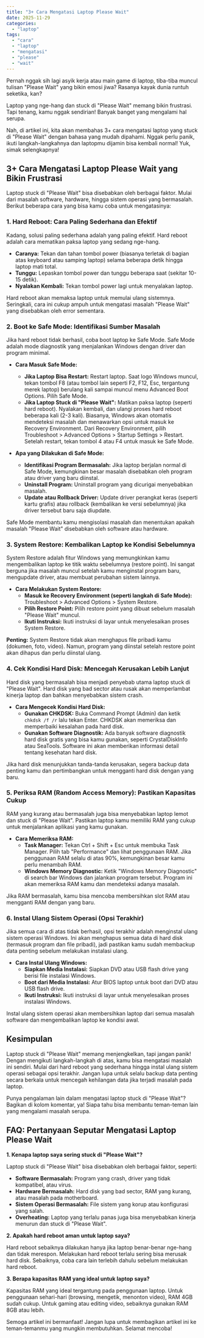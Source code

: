 ```yaml
---
title: "3+ Cara Mengatasi Laptop Please Wait"
date: 2025-11-29
categories: 
  - "laptop"
tags: 
  - "cara"
  - "laptop"
  - "mengatasi"
  - "please"
  - "wait"
---
```


Pernah nggak sih lagi asyik kerja atau main game di laptop, tiba-tiba muncul tulisan "Please Wait" yang bikin emosi jiwa? Rasanya kayak dunia runtuh seketika, kan?

Laptop yang nge-hang dan stuck di "Please Wait" memang bikin frustrasi. Tapi tenang, kamu nggak sendirian! Banyak banget yang mengalami hal serupa.

Nah, di artikel ini, kita akan membahas 3+ cara mengatasi laptop yang stuck di "Please Wait" dengan bahasa yang mudah dipahami. Nggak perlu panik, ikuti langkah-langkahnya dan laptopmu dijamin bisa kembali normal! Yuk, simak selengkapnya!

## 3+ Cara Mengatasi Laptop Please Wait yang Bikin Frustrasi

Laptop stuck di "Please Wait" bisa disebabkan oleh berbagai faktor. Mulai dari masalah software, hardware, hingga sistem operasi yang bermasalah. Berikut beberapa cara yang bisa kamu coba untuk mengatasinya:

### 1\. Hard Reboot: Cara Paling Sederhana dan Efektif

Kadang, solusi paling sederhana adalah yang paling efektif. Hard reboot adalah cara mematikan paksa laptop yang sedang nge-hang.

- **Caranya:** Tekan dan tahan tombol power (biasanya terletak di bagian atas keyboard atau samping laptop) selama beberapa detik hingga laptop mati total.
- **Tunggu:** Lepaskan tombol power dan tunggu beberapa saat (sekitar 10-15 detik).
- **Nyalakan Kembali:** Tekan tombol power lagi untuk menyalakan laptop.

Hard reboot akan memaksa laptop untuk memulai ulang sistemnya. Seringkali, cara ini cukup ampuh untuk mengatasi masalah "Please Wait" yang disebabkan oleh error sementara.

### 2\. Boot ke Safe Mode: Identifikasi Sumber Masalah

Jika hard reboot tidak berhasil, coba boot laptop ke Safe Mode. Safe Mode adalah mode diagnostik yang menjalankan Windows dengan driver dan program minimal.

- **Cara Masuk Safe Mode:**
    
    - **Jika Laptop Bisa Restart:** Restart laptop. Saat logo Windows muncul, tekan tombol F8 (atau tombol lain seperti F2, F12, Esc, tergantung merek laptop) berulang kali sampai muncul menu Advanced Boot Options. Pilih Safe Mode.
    - **Jika Laptop Stuck di "Please Wait":** Matikan paksa laptop (seperti hard reboot). Nyalakan kembali, dan ulangi proses hard reboot beberapa kali (2-3 kali). Biasanya, Windows akan otomatis mendeteksi masalah dan menawarkan opsi untuk masuk ke Recovery Environment. Dari Recovery Environment, pilih Troubleshoot > Advanced Options > Startup Settings > Restart. Setelah restart, tekan tombol 4 atau F4 untuk masuk ke Safe Mode.
- **Apa yang Dilakukan di Safe Mode:**
    
    - **Identifikasi Program Bermasalah:** Jika laptop berjalan normal di Safe Mode, kemungkinan besar masalah disebabkan oleh program atau driver yang baru diinstal.
    - **Uninstall Program:** Uninstall program yang dicurigai menyebabkan masalah.
    - **Update atau Rollback Driver:** Update driver perangkat keras (seperti kartu grafis) atau rollback (kembalikan ke versi sebelumnya) jika driver tersebut baru saja diupdate.

Safe Mode membantu kamu mengisolasi masalah dan menentukan apakah masalah "Please Wait" disebabkan oleh software atau hardware.

### 3\. System Restore: Kembalikan Laptop ke Kondisi Sebelumnya

System Restore adalah fitur Windows yang memungkinkan kamu mengembalikan laptop ke titik waktu sebelumnya (restore point). Ini sangat berguna jika masalah muncul setelah kamu menginstal program baru, mengupdate driver, atau membuat perubahan sistem lainnya.

- **Cara Melakukan System Restore:**
    - **Masuk ke Recovery Environment (seperti langkah di Safe Mode):** Troubleshoot > Advanced Options > System Restore.
    - **Pilih Restore Point:** Pilih restore point yang dibuat sebelum masalah "Please Wait" muncul.
    - **Ikuti Instruksi:** Ikuti instruksi di layar untuk menyelesaikan proses System Restore.

**Penting:** System Restore tidak akan menghapus file pribadi kamu (dokumen, foto, video). Namun, program yang diinstal setelah restore point akan dihapus dan perlu diinstal ulang.

### 4\. Cek Kondisi Hard Disk: Mencegah Kerusakan Lebih Lanjut

Hard disk yang bermasalah bisa menjadi penyebab utama laptop stuck di "Please Wait". Hard disk yang bad sector atau rusak akan memperlambat kinerja laptop dan bahkan menyebabkan sistem crash.

- **Cara Mengecek Kondisi Hard Disk:**
    - **Gunakan CHKDSK:** Buka Command Prompt (Admin) dan ketik `chkdsk /f /r` lalu tekan Enter. CHKDSK akan memeriksa dan memperbaiki kesalahan pada hard disk.
    - **Gunakan Software Diagnostik:** Ada banyak software diagnostik hard disk gratis yang bisa kamu gunakan, seperti CrystalDiskInfo atau SeaTools. Software ini akan memberikan informasi detail tentang kesehatan hard disk.

Jika hard disk menunjukkan tanda-tanda kerusakan, segera backup data penting kamu dan pertimbangkan untuk mengganti hard disk dengan yang baru.

### 5\. Periksa RAM (Random Access Memory): Pastikan Kapasitas Cukup

RAM yang kurang atau bermasalah juga bisa menyebabkan laptop lemot dan stuck di "Please Wait". Pastikan laptop kamu memiliki RAM yang cukup untuk menjalankan aplikasi yang kamu gunakan.

- **Cara Memeriksa RAM:**
    - **Task Manager:** Tekan Ctrl + Shift + Esc untuk membuka Task Manager. Pilih tab "Performance" dan lihat penggunaan RAM. Jika penggunaan RAM selalu di atas 90%, kemungkinan besar kamu perlu menambah RAM.
    - **Windows Memory Diagnostic:** Ketik "Windows Memory Diagnostic" di search bar Windows dan jalankan program tersebut. Program ini akan memeriksa RAM kamu dan mendeteksi adanya masalah.

Jika RAM bermasalah, kamu bisa mencoba membersihkan slot RAM atau mengganti RAM dengan yang baru.

### 6\. Instal Ulang Sistem Operasi (Opsi Terakhir)

Jika semua cara di atas tidak berhasil, opsi terakhir adalah menginstal ulang sistem operasi Windows. Ini akan menghapus semua data di hard disk (termasuk program dan file pribadi), jadi pastikan kamu sudah membackup data penting sebelum melakukan instalasi ulang.

- **Cara Instal Ulang Windows:**
    - **Siapkan Media Instalasi:** Siapkan DVD atau USB flash drive yang berisi file instalasi Windows.
    - **Boot dari Media Instalasi:** Atur BIOS laptop untuk boot dari DVD atau USB flash drive.
    - **Ikuti Instruksi:** Ikuti instruksi di layar untuk menyelesaikan proses instalasi Windows.

Instal ulang sistem operasi akan membersihkan laptop dari semua masalah software dan mengembalikan laptop ke kondisi awal.

## Kesimpulan

Laptop stuck di "Please Wait" memang menjengkelkan, tapi jangan panik! Dengan mengikuti langkah-langkah di atas, kamu bisa mengatasi masalah ini sendiri. Mulai dari hard reboot yang sederhana hingga instal ulang sistem operasi sebagai opsi terakhir. Jangan lupa untuk selalu backup data penting secara berkala untuk mencegah kehilangan data jika terjadi masalah pada laptop.

Punya pengalaman lain dalam mengatasi laptop stuck di "Please Wait"? Bagikan di kolom komentar, ya! Siapa tahu bisa membantu teman-teman lain yang mengalami masalah serupa.

## FAQ: Pertanyaan Seputar Mengatasi Laptop Please Wait

**1\. Kenapa laptop saya sering stuck di "Please Wait"?**

Laptop stuck di "Please Wait" bisa disebabkan oleh berbagai faktor, seperti:

- **Software Bermasalah:** Program yang crash, driver yang tidak kompatibel, atau virus.
- **Hardware Bermasalah:** Hard disk yang bad sector, RAM yang kurang, atau masalah pada motherboard.
- **Sistem Operasi Bermasalah:** File sistem yang korup atau konfigurasi yang salah.
- **Overheating:** Laptop yang terlalu panas juga bisa menyebabkan kinerja menurun dan stuck di "Please Wait".

**2\. Apakah hard reboot aman untuk laptop saya?**

Hard reboot sebaiknya dilakukan hanya jika laptop benar-benar nge-hang dan tidak merespon. Melakukan hard reboot terlalu sering bisa merusak hard disk. Sebaiknya, coba cara lain terlebih dahulu sebelum melakukan hard reboot.

**3\. Berapa kapasitas RAM yang ideal untuk laptop saya?**

Kapasitas RAM yang ideal tergantung pada penggunaan laptop. Untuk penggunaan sehari-hari (browsing, mengetik, menonton video), RAM 4GB sudah cukup. Untuk gaming atau editing video, sebaiknya gunakan RAM 8GB atau lebih.

Semoga artikel ini bermanfaat! Jangan lupa untuk membagikan artikel ini ke teman-temanmu yang mungkin membutuhkan. Selamat mencoba!
